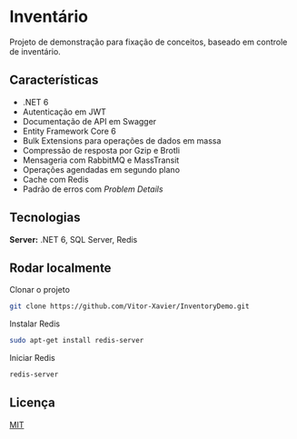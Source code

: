 # Inventário

Projeto de demonstração para fixação de conceitos, baseado em controle de inventário.

## Características

- .NET 6
- Autenticação em JWT
- Documentação de API em Swagger
- Entity Framework Core 6
- Bulk Extensions para operações de dados em massa
- Compressão de resposta por Gzip e Brotli
- Mensageria com RabbitMQ e MassTransit
- Operações agendadas em segundo plano
- Cache com Redis
- Padrão de erros com _Problem Details_

## Tecnologias

**Server:** .NET 6, SQL Server, Redis

## Rodar localmente

Clonar o projeto

```bash
git clone https://github.com/Vitor-Xavier/InventoryDemo.git
```

Instalar Redis

```bash
sudo apt-get install redis-server
```

Iniciar Redis

```bash
redis-server
```


## Licença

[MIT](https://github.com/Vitor-Xavier/InventoryDemo/blob/main/LICENSE)

